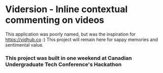 # Vidersion - Inline contextual commenting on videos

This application was poorly named, but was the inspiration for https://vidhub.co :) This project will remain here for sappy memories and sentimental value.

### This project was built in one weekend at Canadian Undergraduate Tech Conference's Hackathon
